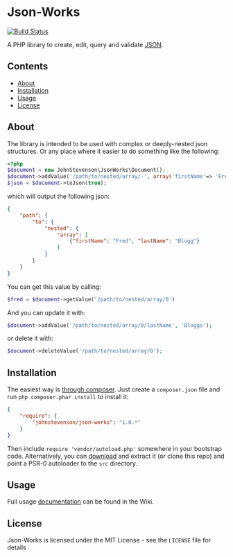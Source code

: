 Json-Works
==========

[![Build Status](https://travis-ci.org/johnstevenson/json-works.png?branch=master)](https://travis-ci.org/johnstevenson/json-works)

A PHP library to create, edit, query and validate [JSON](http://www.json.org/).

## Contents
* [About](#About)
* [Installation](#Installation)
* [Usage](#Usage)
* [License](#License)

<a name="About"></a>
## About

The library is intended to be used with complex or deeply-nested json structures. Or any place where it easier to do something like the following:

```php
<?php
$document = new JohnStevenson\JsonWorks\Document();
$document->addValue('/path/to/nested/array/-', array('firstName'=> 'Fred', 'lastName' => 'Blogg'));
$json = $document->toJson(true);
```

which will output the following json:

```json
{
    "path": {
        "to": {
            "nested": {
                "array": [
                    {"firstName": "Fred", "lastName": "Blogg"}
                ]
            }
        }
    }
}
```

You can get this value by calling:

```php
$fred = $document->getValue('/path/to/nested/array/0')
```

And you can update it with:

```php
$document->addValue('/path/to/nested/array/0/lastName', 'Bloggs');
```

or delete it with:

```php
$document->deleteValue('/path/to/nested/array/0');
```
<a name="Installation"></a>
## Installation
The easiest way is [through composer][composer]. Just create a `composer.json` file and run `php composer.phar install` to install it:

```json
{
    "require": {
        "johnstevenson/json-works": "1.0.*"
    }
}
```

Then include `require 'vendor/autoload.php'` somewhere in your bootstrap code. Alternatively, you can [download][download] and extract it (or clone this repo) and point a PSR-0 autoloader to the `src` directory.

<a name="Usage"></a>
## Usage

Full usage [documentation][wiki] can be found in the Wiki.

<a name="License"></a>
## License

Json-Works is licensed under the MIT License - see the `LICENSE` file for details

  [composer]: http://getcomposer.org
  [download]: https://github.com/johnstevenson/json-works/archive/master.zip
  [wiki]:https://github.com/johnstevenson/json-works/wiki/Home

